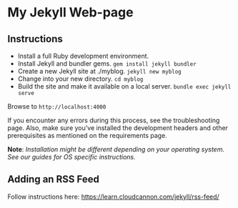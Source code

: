 # My Jekyll Web-page

## Instructions

* Install a full Ruby development environment.
* Install Jekyll and bundler gems.
`gem install jekyll bundler`
* Create a new Jekyll site at ./myblog.
`jekyll new myblog`
* Change into your new directory.
`cd myblog`
* Build the site and make it available on a local server.
`bundle exec jekyll serve`

Browse to `http://localhost:4000`

If you encounter any errors during this process, see the troubleshooting page. Also, make sure you’ve installed the development headers and other prerequisites as mentioned on the requirements page.

**Note**: *Installation might be different depending on your operating system. See our guides for OS specific instructions.*

## Adding an RSS Feed
Follow instructions here: https://learn.cloudcannon.com/jekyll/rss-feed/


